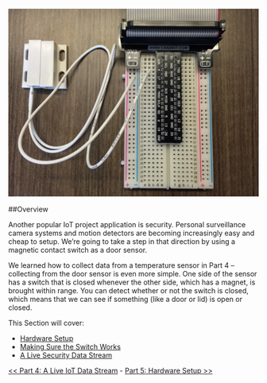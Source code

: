 ![Door Contact Sensor Breadboard](img/IMG_3910.JPG)

##Overview

Another popular IoT project application is security. Personal surveillance camera systems and motion detectors are becoming increasingly easy and cheap to setup. We’re going to take a step in that direction by using a magnetic contact switch as a door sensor.



We learned how to collect data from a temperature sensor in Part 4 – collecting from the door sensor is even more simple. One side of the sensor has a switch that is closed whenever the other side, which has a magnet, is brought within range. You can detect whether or not the switch is closed, which means that we can see if something (like a door or lid) is open or closed.

This Section will cover:

- [Hardware Setup](Part-5.-Hardware-Setup)
- [Making Sure the Switch Works](Part-5.-Making-Sure-the-Switch-Works)
- [A Live Security Data Stream](Part-5.-A-Live-Security-Data-Stream)


[<< Part 4: A Live IoT Data Stream](Part-4.-A-Live-IoT-Data-Stream) - [Part 5: Hardware Setup >>](Part-5.-Hardware-Setup)